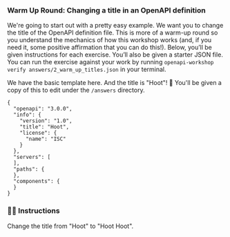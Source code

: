 ### Warm Up Round: Changing a title in an OpenAPI definition

We're going to start out with a pretty easy example. We want you to change the title of the OpenAPI definition file. This is more of a warm-up round so you understand the mechanics of how this workshop works (and, if you need it, some positive affirmation that you can do this!). Below, you’ll be given instructions for each exercise. You’ll also be given a starter JSON file. You can run the exercise against your work by running `openapi-workshop verify answers/2_warm_up_titles.json` in your terminal.

We have the basic template here. And the title is "Hoot"! 🦉 You'll be given a copy of this to edit under the `/answers` directory.

```
{
  "openapi": "3.0.0",
  "info": {
    "version": "1.0",
    "title": "Hoot",
    "license": {
      "name": "ISC"
    }
  },
  "servers": [
  ],
  "paths": {
  },
  "components": {
  }
}
```

### 👨‍🏫 Instructions

Change the title from "Hoot" to "Hoot Hoot".
